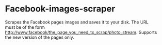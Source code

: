 Facebook-images-scraper
=======================

Scrapes the Facebook pages images and saves it to your disk. The URL must be of the form http://www.facebook/the_page_you_need_to_scrap/photo_stream. Supports the new version of the pages only. 

